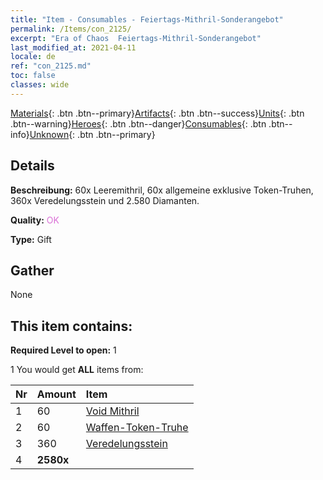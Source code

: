 ```yaml
---
title: "Item - Consumables - Feiertags-Mithril-Sonderangebot"
permalink: /Items/con_2125/
excerpt: "Era of Chaos  Feiertags-Mithril-Sonderangebot"
last_modified_at: 2021-04-11
locale: de
ref: "con_2125.md"
toc: false
classes: wide
---
```

 [Materials](/de/Items/){: .btn .btn--primary}[Artifacts](/de/Items/Artifacts/){: .btn .btn--success}[Units](/de/Items/Units/){: .btn .btn--warning}[Heroes](/de/Items/Heroes/){: .btn .btn--danger}[Consumables](/de/Items/Consumables/){: .btn .btn--info}[Unknown](/de/Items/Unknown/){: .btn .btn--primary}

## Details
 **Beschreibung:** 60x Leeremithril, 60x allgemeine exklusive Token-Truhen, 360x Veredelungsstein und 2.580 Diamanten.

 **Quality:** <span style="color: #DA70D6">OK</span>

 **Type:** Gift

## Gather

  None

## This item contains:

 **Required Level to open:** 1

 1 You would get **ALL** items  from:

  | Nr | Amount |     Item    |
  |:---|:-------|:------------|
  | 1 | 60 | [Void Mithril](/de/Items/con_817/) | 
  | 2 | 60 | [Waffen-Token-Truhe](/de/Items/con_1367/) | 
  | 3 | 360 | [Veredelungsstein](/de/Items/con_814/) | 
  | 4 |  **2580x** | <i class="fas fa-gem"/> |  | 
